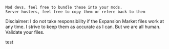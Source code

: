 

    Mod devs, feel free to bundle these into your mods.
    Server hosters, feel free to copy them or refere back to them

Disclaimer: I do not take responsibility if the Expansion Market files work at any time. I strive to keep them as accurate as I can. But we are all human. Validate your files.

test
